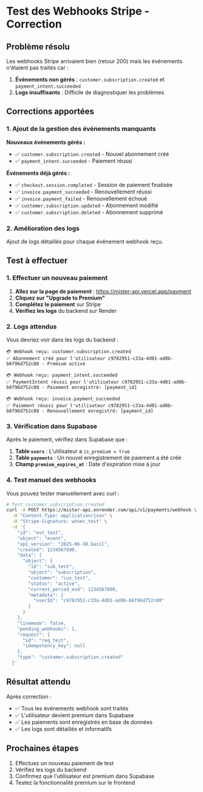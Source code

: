 # Test des Webhooks Stripe - Correction

## Problème résolu

Les webhooks Stripe arrivaient bien (retour 200) mais les événements n'étaient pas traités car :

1. **Événements non gérés** : `customer.subscription.created` et `payment_intent.succeeded`
2. **Logs insuffisants** : Difficile de diagnostiquer les problèmes

## Corrections apportées

### 1. Ajout de la gestion des événements manquants

**Nouveaux événements gérés :**
- ✅ `customer.subscription.created` - Nouvel abonnement créé
- ✅ `payment_intent.succeeded` - Paiement réussi

**Événements déjà gérés :**
- ✅ `checkout.session.completed` - Session de paiement finalisée
- ✅ `invoice.payment_succeeded` - Renouvellement réussi
- ✅ `invoice.payment_failed` - Renouvellement échoué
- ✅ `customer.subscription.updated` - Abonnement modifié
- ✅ `customer.subscription.deleted` - Abonnement supprimé

### 2. Amélioration des logs

Ajout de logs détaillés pour chaque événement webhook reçu.

## Test à effectuer

### 1. Effectuer un nouveau paiement

1. **Allez sur la page de paiement** : https://mister-api.vercel.app/payment
2. **Cliquez sur "Upgrade to Premium"**
3. **Complétez le paiement** sur Stripe
4. **Vérifiez les logs** du backend sur Render

### 2. Logs attendus

Vous devriez voir dans les logs du backend :

```
💳 Webhook reçu: customer.subscription.created
✅ Abonnement créé pour l'utilisateur c9782951-c33a-4d01-ad0b-b6f96d752c80 - Premium activé

💳 Webhook reçu: payment_intent.succeeded
✅ PaymentIntent réussi pour l'utilisateur c9782951-c33a-4d01-ad0b-b6f96d752c80 - Paiement enregistré: [payment_id]

💳 Webhook reçu: invoice.payment_succeeded
✅ Paiement réussi pour l'utilisateur c9782951-c33a-4d01-ad0b-b6f96d752c80 - Renouvellement enregistré: [payment_id]
```

### 3. Vérification dans Supabase

Après le paiement, vérifiez dans Supabase que :

1. **Table `users`** : L'utilisateur a `is_premium = true`
2. **Table `payments`** : Un nouvel enregistrement de paiement a été créé
3. **Champ `premium_expires_at`** : Date d'expiration mise à jour

### 4. Test manuel des webhooks

Vous pouvez tester manuellement avec curl :

```bash
# Test customer.subscription.created
curl -X POST https://mister-api.onrender.com/api/v1/payments/webhook \
  -H "Content-Type: application/json" \
  -H "Stripe-Signature: whsec_test" \
  -d '{
    "id": "evt_test",
    "object": "event",
    "api_version": "2025-06-30.basil",
    "created": 1234567890,
    "data": {
      "object": {
        "id": "sub_test",
        "object": "subscription",
        "customer": "cus_test",
        "status": "active",
        "current_period_end": 1234567890,
        "metadata": {
          "userId": "c9782951-c33a-4d01-ad0b-b6f96d752c80"
        }
      }
    },
    "livemode": false,
    "pending_webhooks": 1,
    "request": {
      "id": "req_test",
      "idempotency_key": null
    },
    "type": "customer.subscription.created"
  }'
```

## Résultat attendu

Après correction :
- ✅ Tous les événements webhook sont traités
- ✅ L'utilisateur devient premium dans Supabase
- ✅ Les paiements sont enregistrés en base de données
- ✅ Les logs sont détaillés et informatifs

## Prochaines étapes

1. Effectuez un nouveau paiement de test
2. Vérifiez les logs du backend
3. Confirmez que l'utilisateur est premium dans Supabase
4. Testez la fonctionnalité premium sur le frontend 